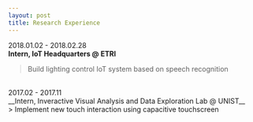 ```yaml
---
layout: post
title: Research Experience
---
```


2018.01.02 - 2018.02.28 <br />
__Intern, IoT Headquarters @ ETRI__<br />
> Build lighting control IoT system based on speech recognition<br />

<br />
2017.02 - 2017.11 <br />
__Intern, Inveractive Visual Analysis and Data Exploration Lab @ UNIST__<br />
> Implement new touch interaction using capacitive touchscreen

<br />

